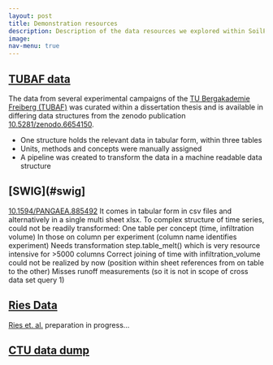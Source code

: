 ```yaml
---
layout: post
title: Demonstration resources
description: Description of the data resources we explored within SoilPulse
image: 
nav-menu: true
---
```


## [TUBAF data](#tubaf) 

The data from several experimental campaigns of the [TU Bergakademie Freiberg (TUBAF)](https://tu-freiberg.de/fakult3/ibf/bodenphysik-und-oekohydrologie) was curated within a dissertation thesis and is available in differing data structures from the zenodo publication [10.5281/zenodo.6654150](https://doi.org/10.5281/zenodo.6654150).

- One structure holds the relevant data in tabular form, within three tables
- Units, methods and concepts were manually assigned
- A pipeline was created to transform the data in a machine readable data structure

 
## [SWIG](#swig]

[10.1594/PANGAEA.885492](https://doi.pangaea.de/10.1594/PANGAEA.885492)
It comes in tabular form in csv files and alternatively in a single multi sheet xlsx.
To complex structure of time series, could not be readily transformed:
One table per concept (time, infiltration volume)
In those on column per experiment (column name identifies experiment)
Needs transformation step.table_melt() which is very resource intensive for >5000 columns
Correct joining of time with infiltration_volume could not be realized by now (position within sheet references from on table to the other)
Misses runoff measurements (so it is not in scope of cross data set query 1)

## [Ries Data](#ries)

[Ries et. al.](https://doi.org/10.6094/UNIFR/151460) preparation in progress…

## [CTU data dump](#ctu)
